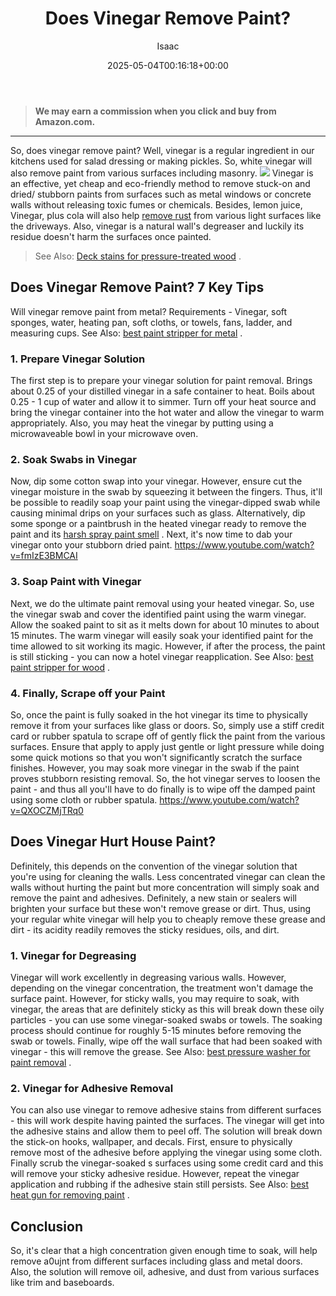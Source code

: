 ﻿---
author: Isaac
layout: post
title: Does Vinegar Remove Paint?
date: '2025-05-04T00:16:18+00:00'
categories:
- DIY Paintings
tags: []
slug: /does-vinegar-remove-paint/
lastmod: 2025-05-07T12:21:26+03:00
---
> **We may earn a commission when you click and buy from Amazon.com.**
>

---
So, does vinegar remove paint? Well, vinegar is a regular ingredient in our kitchens used for salad dressing or making pickles. So, white vinegar will also remove paint from various surfaces including masonry.
![](/assets/img/12/Pest-Control.jpg)
Vinegar is an effective, yet cheap and eco-friendly method to remove stuck-on and dried/ stubborn paints from surfaces such as metal windows or concrete walls without releasing toxic fumes or chemicals.
Besides, lemon juice, Vinegar, plus cola will also help
[remove rust](https://pestpolicy.com/best-rust-remover-for-driveways/)
from various light surfaces like the driveways. Also, vinegar is a natural wall's degreaser and luckily its residue doesn't harm the surfaces once painted.
> See Also:
> [Deck stains for pressure-treated wood](https://pestpolicy.com/best-deck-stain-for-pressure-treated-wood/)
> .
## Does Vinegar Remove Paint? 7 Key Tips
Will vinegar remove paint from metal?
Requirements - Vinegar, soft sponges, water, heating pan, soft cloths, or towels, fans, ladder, and measuring cups. See Also:
[best paint stripper for metal](https://pestpolicy.com/best-paint-stripper-for-metal/)
.
### 1. Prepare Vinegar Solution
The first step is to prepare your vinegar solution for paint removal. Brings about 0.25 of your distilled vinegar in a safe container to heat. Boils about 0.25 - 1 cup of water and allow it to simmer.
Turn off your heat source and bring the vinegar container into the hot water and allow the vinegar to warm appropriately. Also, you may heat the vinegar by putting using a microwaveable bowl in your microwave oven.
### 2. Soak Swabs in Vinegar
Now, dip some cotton swap into your vinegar. However, ensure cut the vinegar moisture in the swab by squeezing it between the fingers.
Thus, it'll be possible to readily soap your paint using the vinegar-dipped swab while causing minimal drips on your surfaces such as glass.
Alternatively, dip some sponge or a paintbrush in the heated vinegar ready to remove the paint and its
[harsh spray paint smell](https://pestpolicy.com/how-to-get-rid-of-spray-paint-smell/)
. Next, it's now time to dab your vinegar onto your stubborn dried paint.
https://www.youtube.com/watch?v=fmIzE3BMCAI
### 3. Soap Paint with Vinegar
Next, we do the ultimate paint removal using your heated vinegar. So, use the vinegar swab and cover the identified paint using the warm vinegar. Allow the soaked paint to sit as it melts down for about 10 minutes to about 15 minutes.
The warm vinegar will easily soak your identified paint for the time allowed to sit working its magic. However, if after the process, the paint is still sticking - you can now a hotel vinegar reapplication. See Also:
[best paint stripper for wood](https://pestpolicy.com/best-paint-stripper-for-wood/)
.
### 4. Finally, Scrape off your Paint
So, once the paint is fully soaked in the hot vinegar its time to physically remove it from your surfaces like glass or doors. So, simply use a stiff credit card or rubber spatula to scrape off of gently flick the paint from the various surfaces.
Ensure that apply to apply just gentle or light pressure while doing some quick motions so that you won't significantly scratch the surface finishes. However, you may soak more vinegar in the swab if the paint proves stubborn resisting removal.
So, the hot vinegar serves to loosen the paint - and thus all you'll have to do finally is to wipe off the damped paint using some cloth or rubber spatula.
https://www.youtube.com/watch?v=QXOCZMjTRq0
## Does Vinegar Hurt House Paint?
Definitely, this depends on the convention of the vinegar solution that you're using for cleaning the walls. Less concentrated vinegar can clean the walls without hurting the paint but more concentration will simply soak and remove the paint and adhesives.
Definitely, a new stain or sealers will brighten your surface but these won't remove grease or dirt. Thus, using your regular white vinegar will help you to cheaply remove these grease and dirt - its acidity readily removes the sticky residues, oils, and dirt.
### 1. Vinegar for Degreasing
Vinegar will work excellently in degreasing various walls. However, depending on the vinegar concentration, the treatment won't damage the surface paint.
However, for sticky walls, you may require to soak, with vinegar, the areas that are definitely sticky as this will break down these oily particles - you can use some vinegar-soaked swabs or towels.
The soaking process should continue for roughly 5-15 minutes before removing the swab or towels. Finally, wipe off the wall surface that had been soaked with vinegar - this will remove the grease. See Also:
[best pressure washer for paint removal](https://pestpolicy.com/best-pressure-washer-for-paint-removal/)
.
### 2. Vinegar for Adhesive Removal
You can also use vinegar to remove adhesive stains from different surfaces - this will work despite having painted the surfaces. The vinegar will get into the adhesive stains and allow them to peel off.
The solution will break down the stick-on hooks, wallpaper, and decals. First, ensure to physically remove most of the adhesive before applying the vinegar using some cloth.
Finally scrub the vinegar-soaked s surfaces using some credit card and this will remove your sticky adhesive residue. However, repeat the vinegar application and rubbing if the adhesive stain still persists. See Also:
[best heat gun for removing paint](https://pestpolicy.com/best-heat-gun-for-removing-paint/)
.
## Conclusion
So, it's clear that a high concentration given enough time to soak, will help remove a0ujnt from different surfaces including glass and metal doors. Also, the solution will remove oil, adhesive, and dust from various surfaces like trim and baseboards.